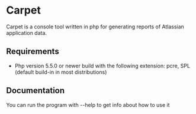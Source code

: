 # Carpet

Carpet is a console tool written in php for generating reports of Atlassian application data. 

## Requirements

 * Php version 5.5.0 or newer build with the following extension: pcre, SPL (default build-in in most distributions)
 
## Documentation

You can run the program with --help to get info about how to use it
